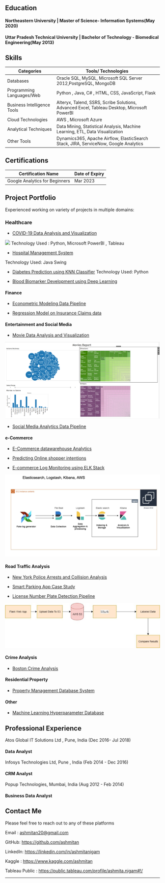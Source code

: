 ## Education
#### Northeastern University | Master of Science- Information Systems(May 2020)
#### Uttar Pradesh Technical University | Bachelor of Technology - Biomedical Engineering(May 2013)

## Skills 

Categories | Tools/ Technologies
------------ | -------------
Databases | Oracle SQL, MySQL, Microsoft SQL Server 2012,PostgreSQL, MongoDB
Programming Languages/Web | Python , Java, C# , HTML, CSS, JavaScript, Flask
Business Intelligence Tools| Alteryx, Talend, SSRS, Scribe Solutions, Advanced Excel, Tableau Desktop,  Microsoft PowerBI
Cloud Technologies |         AWS , Microsoft Azure
Analytical Techniques |      Data Mining, Statistical Analysis, Machine Learning, ETL, Data Visualization
Other Tools | Dynamics365, Apache Airflow, ElasticSearch Stack, JIRA, ServiceNow, Google Analytics

## Certifications

Certification Name | Date of Expiry
------------ | -------------
Google Analytics for Beginners | Mar 2023

## Project Portfolio 
Experienced working on variety of projects in multiple domains:
### Healthcare
- [COVID-19 Data Analysis and Visualization](https://github.com/ashmitan/Data-Analysis-and-Visualization/tree/master/COVID-19%20Analysis)
<img src="images/dummy_thumbnail.jpg?raw=true"/>
Technology Used : Python, Microsoft PowerBI , Tableau

- [Hospital Management System](https://github.com/ashmitan/Hospital-Management-System)
 
 Technology Used: Java Swing

- [Diabetes Prediction using KNN Classifier](https://github.com/ashmitan/Data-Science-Projects/blob/master/ADS_Assignment3.ipynb)
Technology Used: Python

- [Blood Biomarker Development using Deep Learning](https://github.com/ashmitan/Adv-in-Data-Science-Final-Project)

#### Finance
- [Econometric Modeling Data Pipeline](https://github.com/ashmitan/BuildingDataMLPipelines/tree/master/Time%20Series%20Financial%20Models)

- [Regression Model on Insurance Claims data](http://example.com/)

#### Entertainment and Social Media

- [Movie Data Analysis and Visualization](https://github.com/ashmitan/IMDB-Analysis)
<img src="images/imdbanalysis.PNG?raw=true"/>

- [Social Media Analytics Data Pipeline](https://github.com/ashmitan/BuildingDataMLPipelines/tree/master/Social%20Media%20Analytics%20Pipeline)

#### e-Commerce

- [E-Commerce datawarehouse Analytics](https://github.com/ashmitan/Retail-DatawareHouse-Analytics)

- [Predicting Online shopper intentions](https://github.com/ashmitan/Data-Science-Projects/tree/master/Assignment2)

- [E-commerce Log Monitoring using ELK Stack](http://example.com/)
<img src="images/elkstackproject.jfif?raw=true"/>

#### Road Traffic Analysis 

- [New York Police Arrests and Collision Analysis](https://github.com/ashmitan/NewYorkPoliceArrestsAnalysis)

- [Smart Parking App Case Study](http://example.com/)

- [License Number Plate Detection Pipeline](https://github.com/ashmitan/BuildingDataMLPipelines/tree/master/License%20Number%20Plate%20Detection%20Pipeline)
<img src="images/licensenumberpipeline.jpg?raw=true"/>

#### Crime Analysis

- [Boston Crime Analysis](https://github.com/ashmitan/Data-Analysis-and-Visualization/tree/master/Boston%20Crime%20Analysis%20and%20Statistics)

#### Residential Property
- [Property Management Database System](https://github.com/ashmitan/Rental-Database-Project)

#### Other

- [Machine Learning Hyperparameter Database](https://github.com/ashmitan/Hyperparameter-Database)

## Professional Experience
Atos Global IT Solutions Ltd , Pune, India  (Dec 2016- Jul 2018)
#### Data Analyst 
Infosys Technologies Ltd, Pune , India (Feb 2014 - Dec 2016)
#### CRM Analyst
Popup Technologies, Mumbai, India (Aug 2012 - Feb 2014)
#### Business Data Analyst

## Contact Me
Please feel free to reach out to any of these platforms 

Email : ashmitan20@gmail.com

GitHub: https://github.com/ashmitan

LinkedIn: https://linkedin.com/in/ashmitanigam

Kaggle : https://www.kaggle.com/ashmitan

Tableau Public : https://public.tableau.com/profile/ashmita.nigam#!/

---

